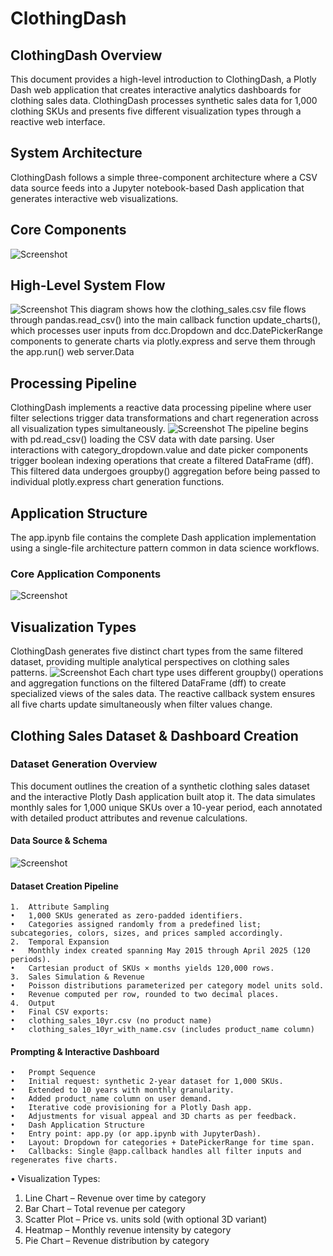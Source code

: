# ClothingDash
## ClothingDash Overview
This document provides a high-level introduction to ClothingDash, a Plotly Dash web application that creates interactive analytics dashboards for clothing sales data. ClothingDash processes synthetic sales data for 1,000 clothing SKUs and presents five different visualization types through a reactive web interface.

## System Architecture
ClothingDash follows a simple three-component architecture where a CSV data source feeds into a Jupyter notebook-based Dash application that generates interactive web visualizations.

## Core Components
![Screenshot](CC.png)


## High-Level System Flow
![Screenshot](HLSF.png)
This diagram shows how the clothing_sales.csv file flows through pandas.read_csv() into the main callback function update_charts(), which processes user inputs from dcc.Dropdown and dcc.DatePickerRange components to generate charts via plotly.express and serve them through the app.run() web server.Data 

## Processing Pipeline
ClothingDash implements a reactive data processing pipeline where user filter selections trigger data transformations and chart regeneration across all visualization types simultaneously.
![Screenshot](DPP.png)
The pipeline begins with pd.read_csv() loading the CSV data with date parsing. User interactions with category_dropdown.value and date picker components trigger boolean indexing operations that create a filtered DataFrame (dff). This filtered data undergoes groupby() aggregation before being passed to individual plotly.express chart generation functions.

## Application Structure
The app.ipynb file contains the complete Dash application implementation using a single-file architecture pattern common in data science workflows.

### Core Application Components

![Screenshot](CAC.png)

## Visualization Types
ClothingDash generates five distinct chart types from the same filtered dataset, providing multiple analytical perspectives on clothing sales patterns.
![Screenshot](VT.png)
Each chart type uses different groupby() operations and aggregation functions on the filtered DataFrame (dff) to create specialized views of the sales data. The reactive callback system ensures all five charts update simultaneously when filter values change.

## Clothing Sales Dataset & Dashboard Creation

### Dataset Generation Overview

This document outlines the creation of a synthetic clothing sales dataset and the interactive Plotly Dash application built atop it. The data simulates monthly sales for 1,000 unique SKUs over a 10-year period, each annotated with detailed product attributes and revenue calculations.

#### Data Source & Schema
![Screenshot](DSS.png)
#### Dataset Creation Pipeline
    1.	Attribute Sampling
    •	1,000 SKUs generated as zero-padded identifiers.
    •	Categories assigned randomly from a predefined list; subcategories, colors, sizes, and prices sampled accordingly.
    2.	Temporal Expansion
    •	Monthly index created spanning May 2015 through April 2025 (120 periods).
    •	Cartesian product of SKUs × months yields 120,000 rows.
    3.	Sales Simulation & Revenue
    •	Poisson distributions parameterized per category model units sold.
    •	Revenue computed per row, rounded to two decimal places.
    4.	Output
    •	Final CSV exports:
    •	clothing_sales_10yr.csv (no product name)
    •	clothing_sales_10yr_with_name.csv (includes product_name column)

#### Prompting & Interactive Dashboard
    •	Prompt Sequence
    •	Initial request: synthetic 2-year dataset for 1,000 SKUs.
    •	Extended to 10 years with monthly granularity.
    •	Added product_name column on user demand.
    •	Iterative code provisioning for a Plotly Dash app.
    •	Adjustments for visual appeal and 3D charts as per feedback.
    •	Dash Application Structure
    •	Entry point: app.py (or app.ipynb with JupyterDash).
    •	Layout: Dropdown for categories + DatePickerRange for time span.
    •	Callbacks: Single @app.callback handles all filter inputs and regenerates five charts.
•	Visualization Types:
1.	Line Chart – Revenue over time by category
2.	Bar Chart – Total revenue per category
3.	Scatter Plot – Price vs. units sold (with optional 3D variant)
4.	Heatmap – Monthly revenue intensity by category
5.	Pie Chart – Revenue distribution by category
